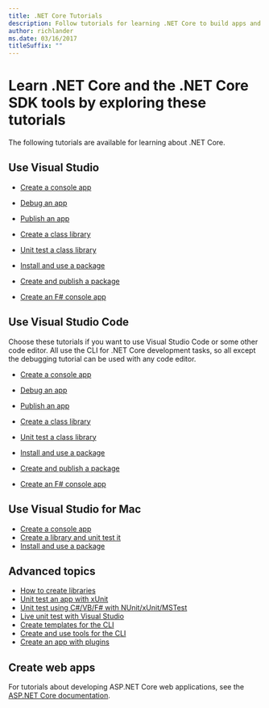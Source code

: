 ```yaml
---
title: .NET Core Tutorials
description: Follow tutorials for learning .NET Core to build apps and libraries on Mac, Linux, and Windows.
author: richlander
ms.date: 03/16/2017
titleSuffix: ""
---
```

# Learn .NET Core and the .NET Core SDK tools by exploring these tutorials

The following tutorials are available for learning about .NET Core.

## Use Visual Studio

- [Create a console app](with-visual-studio.md)
- [Debug an app](debugging-with-visual-studio.md)
- [Publish an app](publishing-with-visual-studio.md)
- [Create a class library](library-with-visual-studio.md)
- [Unit test a class library](testing-library-with-visual-studio.md)
- [Install and use a package](/nuget/quickstart/install-and-use-a-package-in-visual-studio)
- [Create and publish a package](/nuget/quickstart/create-and-publish-a-package-using-visual-studio)

- [Create an F# console app](../../fsharp/get-started/get-started-visual-studio.md)

## Use Visual Studio Code

Choose these tutorials if you want to use Visual Studio Code or some other code editor. All use the CLI for .NET Core development tasks, so all except the debugging tutorial can be used with any code editor.

- [Create a console app](with-visual-studio-code.md)
- [Debug an app](debugging-with-visual-studio-code.md)
- [Publish an app](publishing-with-visual-studio-code.md)
- [Create a class library](library-with-visual-studio-code.md)
- [Unit test a class library](testing-library-with-visual-studio-code.md)
- [Install and use a package](/nuget/quickstart/install-and-use-a-package-using-the-dotnet-cli)
- [Create and publish a package](/nuget/quickstart/create-and-publish-a-package-using-the-dotnet-cli)

- [Create an F# console app](../../fsharp/get-started/get-started-vscode.md)

## Use Visual Studio for Mac

- [Create a console app](using-on-mac-vs.md)
- [Create a library and unit test it](using-on-mac-vs-full-solution.md)
- [Install and use a package](/nuget/quickstart/install-and-use-a-package-in-visual-studio-mac)

## Advanced topics

- [How to create libraries](libraries.md)
- [Unit test an app with xUnit](testing-with-cli.md)
- [Unit test using C#/VB/F# with NUnit/xUnit/MSTest](../testing/index.md)
- [Live unit test with Visual Studio](/visualstudio/test/live-unit-testing-start)
- [Create templates for the CLI](cli-templates-create-item-template.md)
- [Create and use tools for the CLI](../tools/global-tools-how-to-create.md)
- [Create an app with plugins](creating-app-with-plugin-support.md)

## Create web apps

For tutorials about developing ASP.NET Core web applications, see the [ASP.NET Core documentation](/aspnet/core/).
